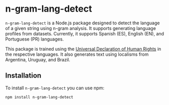# n-gram-lang-detect

`n-gram-lang-detect` is a Node.js package designed to detect the language of a given string using n-gram analysis. It supports generating language profiles from datasets. Currently, it supports Spanish (ES), English (EN), and Portuguese (PR) languages.

This package is trained using the [Universal Declaration of Human Rights](https://www.ohchr.org/EN/UDHR/Pages/SearchByLang.aspx) in the respective languages. It also generates text using localisms from Argentina, Uruguay, and Brazil.

## Installation

To install `n-gram-lang-detect` you can use npm:

```bash
npm install n-gram-lang-detect
```

